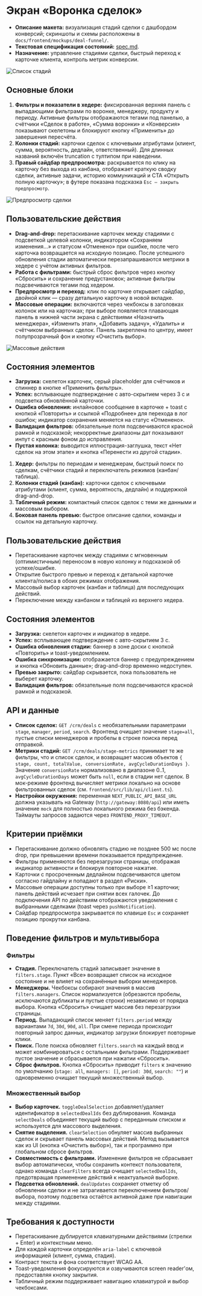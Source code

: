 # Экран «Воронка сделок»

- **Описание макета:** визуализация стадий сделки с дашбордом конверсий; скриншоты и схемы расположены в `docs/frontend/mockups/deal-funnel/`.
- **Текстовая спецификация состояний:** [spec.md](mockups/deal-funnel/spec.md).
- **Назначение:** управление стадиями сделки, быстрый переход к карточке клиента, контроль метрик конверсии.

![Список стадий](mockups/deal-funnel/deal-funnel-list.svg)

## Основные блоки
1. **Фильтры и показатели в хедере:** фиксированная верхняя панель с выпадающими фильтрами по воронке, менеджеру, продукту и периоду. Активные фильтры отображаются тегами под панелью, а счётчики «Сделок в работе», «Сумма воронки» и «Конверсия» показывают скелетоны и блокируют кнопку «Применить» до завершения пересчёта.
2. **Колонки стадий:** карточки сделок с ключевыми атрибутами (клиент, сумма, вероятность, дедлайн, ответственный). Для длинных названий включён truncation с тултипом при наведении.
3. **Правый сайдбар предпросмотра:** раскрывается по клику на карточку без выхода из канбана, отображает краткую сводку сделки, активные задачи, историю коммуникаций и CTA «Открыть полную карточку»; в футере показана подсказка `Esc — закрыть предпросмотр`.

![Предпросмотр сделки](mockups/deal-funnel/deal-funnel-preview.svg)

## Пользовательские действия
- **Drag-and-drop:** перетаскивание карточек между стадиями с подсветкой целевой колонки, индикатором «Сохраняем изменения…» и статусом «Отменено» при ошибке, после чего карточка возвращается на исходную позицию. После успешного обновления стадии автоматически перезапрашиваются метрики в хедере с учётом активных фильтров.
- **Работа с фильтрами:** быстрый сброс фильтров через кнопку «Сбросить» и сохранение предустановок; активные фильтры подсвечиваются тегами под хедером.
- **Предпросмотр и переход:** клик по карточке открывает сайдбар, двойной клик — сразу детальную карточку в новой вкладке.
- **Массовые операции:** включаются через чекбоксы в заголовках колонок или на карточках; при выборе появляется плавающая панель в нижней части экрана с действиями «Назначить менеджера», «Изменить этап», «Добавить задачу», «Удалить» и счётчиком выбранных сделок. Панель закреплена по центру, имеет полупрозрачный фон и кнопку «Очистить выбор».

![Массовые действия](mockups/deal-funnel/deal-funnel-bulk-actions.svg)

## Состояния элементов
- **Загрузка:** скелетон карточек, серый placeholder для счётчиков и спиннер в кнопке «Применить фильтры».
- **Успех:** всплывающее подтверждение с авто-скрытием через 3 с и подсветка обновлённой карточки.
- **Ошибка обновления:** инлайновое сообщение в карточке + toast с кнопкой «Повторить» и ссылкой «Подробнее» для перехода в лог ошибок; индикатор сохранения меняется на статус «Отменено».
- **Валидация фильтров:** обязательные поля подсвечиваются красной рамкой и подсказкой; некорректные диапазоны дат показывают инпут с красным фоном до исправления.
- **Пустая колонка:** выводится иллюстрация-заглушка, текст «Нет сделок на этом этапе» и кнопка «Перенести из другой стадии».
1. **Хедер:** фильтры по периодам и менеджерам, быстрый поиск по сделкам, счётчики стадий и переключатель режимов (канбан/таблица).
2. **Колонки стадий (канбан):** карточки сделок с ключевыми атрибутами (клиент, сумма, вероятность, дедлайн) и поддержкой drag-and-drop.
3. **Табличный режим:** компактный список сделок с теми же данными и массовым выбором.
4. **Боковая панель превью:** быстрое описание сделки, команды и ссылок на детальную карточку.

## Пользовательские действия
- Перетаскивание карточек между стадиями с мгновенным (оптимистичным) переносом в новую колонку и подсказкой об успехе/ошибке.
- Открытие быстрого превью и переход к детальной карточке клиента/полиса в обоих режимах отображения.
- Массовый выбор карточек (канбан и таблица) для последующих действий.
- Переключение между канбаном и таблицей из верхнего хедера.

## Состояния элементов
- **Загрузка:** скелетон карточек и индикатор в хедере.
- **Успех:** всплывающее подтверждение с авто-скрытием 3 с.
- **Ошибка обновления стадии:** баннер в зоне доски с кнопкой «Повторить» и toast-уведомлением.
- **Ошибка синхронизации:** отображается баннер с предупреждением и кнопка «Обновить данные»; drag-and-drop временно недоступен.
- **Превью закрыто:** сайдбар скрывается, пока пользователь не выберет карточку.
- **Валидация фильтров:** обязательные поля подсвечиваются красной рамкой и подсказкой.

## API и данные
- **Список сделок:** `GET /crm/deals` с необязательными параметрами `stage`, `manager`, `period`, `search`. Фронтенд очищает значение `stage=all`, пустые списки менеджеров и пробелы в строке поиска перед отправкой.
- **Метрики стадий:** `GET /crm/deals/stage-metrics` принимает те же фильтры, что и список сделок, и возвращает массив объектов `{ stage, count, totalValue, conversionRate, avgCycleDurationDays }`. Значение `conversionRate` нормализовано в диапазоне 0..1, `avgCycleDurationDays` может быть `null`, если в стадии нет сделок. В мок-режиме фронтенд вычисляет метрики локально на основе фильтрованных сделок (см. `frontend/src/lib/api/client.ts`).
- **Настройки окружения:** переменная `NEXT_PUBLIC_API_BASE_URL` должна указывать на Gateway (`http://gateway:8080/api`) или иметь значение `mock` для полностью локального режима без бэкенда. Таймауты запросов задаются через `FRONTEND_PROXY_TIMEOUT`.

## Критерии приёмки
- Перетаскивание должно обновлять стадию не позднее 500 мс после drop, при превышении времени показывается предупреждение.
- Фильтры применяются без перезагрузки страницы, отображая индикатор активности и блокируя повторное нажатие.
- Карточки с просроченным дедлайном подсвечиваются цветом согласно гайдлайну и попадают в раздел «Риски».
- Массовые операции доступны только при выборе ≥1 карточки; панель действий исчезает при снятии всех галочек. До подключения API по действиям отображаются уведомления с выбранными сделками (toast через `pushNotification`).
- Сайдбар предпросмотра закрывается по клавише `Esc` и сохраняет позицию прокрутки канбана.

## Поведение фильтров и мультивыбора

### Фильтры
- **Стадия.** Переключатель стадий записывает значение в `filters.stage`. Пункт «Все» возвращает список на исходное состояние и не влияет на сохранённые выборки менеджеров.
- **Менеджеры.** Чекбоксы собирают значения в массив `filters.managers`. Список нормализуется (обрезаются пробелы, исключаются дубликаты и пустые строки) независимо от порядка выбора. Кнопка «Сбросить» очищает массив без перезагрузки страницы.
- **Период.** Выпадающий список меняет `filters.period` между вариантами `7d`, `30d`, `90d`, `all`. При смене периода происходит повторный запрос данных, индикатор загрузки блокирует повторные клики.
- **Поиск.** Поле поиска обновляет `filters.search` на каждый ввод и может комбинироваться с остальными фильтрами. Поддерживает пустое значение и сбрасывается при нажатии «Сбросить».
- **Сброс фильтров.** Кнопка «Сбросить» приводит `filters` к значению по умолчанию (`stage: all`, `managers: []`, `period: 30d`, `search: ""`) и одновременно очищает текущий множественный выбор.

### Множественный выбор
- **Выбор карточек.** `toggleDealSelection` добавляет/удаляет идентификатор в `selectedDealIds` без дублирования. Команда `selectDeals` объединяет текущий выбор с переданным списком и используется для массового выделения.
- **Снятие выделения.** `clearSelection` обнуляет массив выбранных сделок и скрывает панель массовых действий. Метод вызывается как из UI (кнопка «Очистить выбор»), так и программно при глобальном сбросе фильтров.
- **Совместимость с фильтрами.** Изменение фильтров не сбрасывает выбор автоматически, чтобы сохранить контекст пользователя, однако команда `clearFilters` всегда очищает `selectedDealIds`, предотвращая применение действий к неактуальной выборке.
- **Подсветка обновлений.** `dealUpdates` сохраняет отметку об обновлении сделки и не затрагивается переключением фильтров/выбора, поэтому подсветка остаётся активной даже при навигации между стадиями.

## Требования к доступности
- Перетаскивание дублируется клавиатурными действиями (стрелки + Enter) и контекстным меню.
- Для каждой карточки определён `aria-label` с ключевой информацией (клиент, сумма, стадия).
- Контраст текста и фона соответствует WCAG AA.
- Toast-уведомления фокусируются и озвучиваются screen reader'ом, предоставляя кнопку закрытия.
- Табличный режим поддерживает навигацию клавиатурой и выбор чекбоксами.
